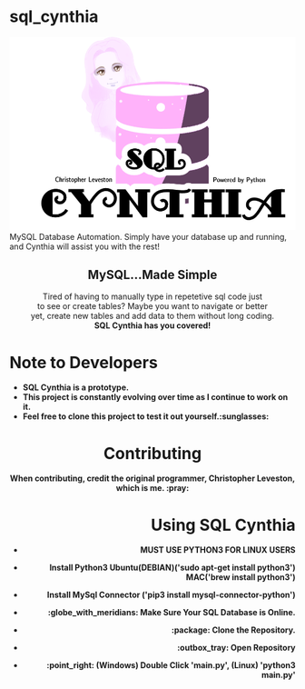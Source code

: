 # sql_cynthia

<img src="images/SQL CYNTHIA(1).png"/>
MySQL Database Automation. Simply have your database up and running, and Cynthia will assist you with the rest! 

<h2 align="center"><b>MySQL...Made Simple</b></h2>
<p align="center">Tired of having to manually type in repetetive sql code just<br> 
                  to see or create tables? Maybe you want to navigate or better<br>
                  yet, create new tables and add data to them without long coding.<br>
                  <b>SQL Cynthia has you covered!<b>

<h1>Note to Developers</h1>
<ul align="left">
  <li>SQL Cynthia is a prototype.</li>
  <li>This project is constantly evolving over time as I continue to work on it.</li>
  <li>Feel free to clone this project to test it out yourself.:sunglasses:</li>
</ul>

<h1 align="center">Contributing</h1>
<p align="center">When contributing, credit the original programmer, Christopher Leveston, which is me. :pray:</p>

<h1 align="right">Using SQL Cynthia</h1>
<ul align="right">
  <li><p>MUST USE PYTHON3 FOR LINUX USERS</p></li>
  <li><p>Install Python3 Ubuntu(DEBIAN)('sudo apt-get install python3') MAC('brew install python3')</p></li>
  <li><p>Install MySql Connector ('pip3 install mysql-connector-python')</p></li>
  <li><p>:globe_with_meridians: Make Sure Your SQL Database is Online.</p></li>
  <li><p>:package: Clone the Repository.</p></li>
  <li><p>:outbox_tray: Open Repository</p></li>
  <li><p>:point_right: (Windows) Double Click 'main.py', (Linux) 'python3 main.py'</p></li>
</ul>
